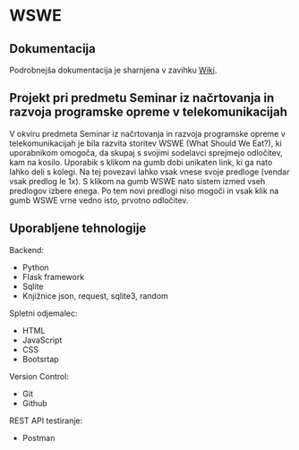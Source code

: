 # WSWE

## Dokumentacija

Podrobnejša dokumentacija je sharnjena v zavihku [Wiki](https://github.com/jgazic/WSWE/wiki).

## Projekt pri predmetu Seminar iz načrtovanja in razvoja programske opreme v telekomunikacijah


V okviru predmeta Seminar iz načrtovanja in razvoja programske opreme v telekomunikacijah je bila razvita storitev WSWE (What Should We Eat?), ki uporabnikom omogoča, da skupaj s svojimi sodelavci sprejmejo odločitev, kam na kosilo. Uporabik s klikom na gumb dobi unikaten link, ki ga nato lahko deli s kolegi. Na tej povezavi lahko vsak vnese svoje predloge (vendar vsak predlog le 1x). S klikom na gumb WSWE nato sistem izmed vseh predlogov izbere enega. Po tem novi predlogi niso mogoči in vsak klik na gumb WSWE vrne vedno isto, prvotno odločitev.

## Uporabljene tehnologije

 Backend: 
 - Python 
 - Flask framework 
 - Sqlite
 - Knjižnice json, request, sqlite3, random


 Spletni odjemalec:
 - HTML
 - JavaScript
 - CSS
 - Bootsrtap

 Version Control:
 - Git
 - Github

REST API testiranje:
- Postman

